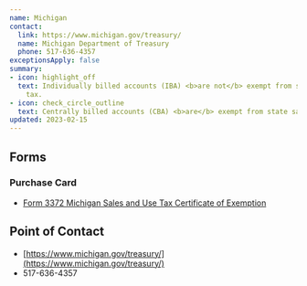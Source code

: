```yaml
---
name: Michigan
contact:
  link: https://www.michigan.gov/treasury/
  name: Michigan Department of Treasury
  phone: 517-636-4357
exceptionsApply: false
summary:
- icon: highlight_off
  text: Individually billed accounts (IBA) <b>are not</b> exempt from state sales
    tax.
- icon: check_circle_outline
  text: Centrally billed accounts (CBA) <b>are</b> exempt from state sales tax.
updated: 2023-02-15
---
```


## Forms

### Purchase Card

* [Form 3372 Michigan Sales and Use Tax Certificate of Exemption](https://www.michigan.gov/taxes/business-taxes/sales-use-tax/2023-sales-and-use-tax-forms)

## Point of Contact
- [https://www.michigan.gov/treasury/](https://www.michigan.gov/treasury/)
- 517-636-4357